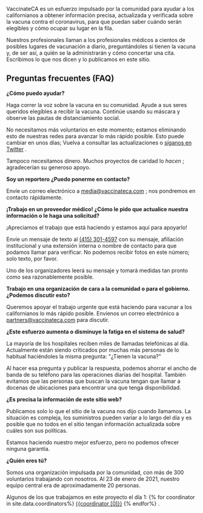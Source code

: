 VaccinateCA es un esfuerzo impulsado por la comunidad para ayudar a los californianos a obtener información precisa, actualizada y verificada sobre la vacuna contra el coronavirus, para que puedan saber cuándo serán elegibles y cómo ocupar su lugar en la fila.

Nuestros profesionales llaman a los profesionales médicos a cientos de posibles lugares de vacunación a diario, preguntándoles si tienen la vacuna y, de ser así, a quién se la administrarán y cómo concertar una cita. Escribimos lo que nos dicen y lo publicamos en este sitio.

<h2 class="text-2xl font-bold leading-tight text-gray-900 mt-8 mb-4">Preguntas frecuentes (FAQ)</h2>

<b>¿Cómo puedo ayudar?</b>

Haga correr la voz sobre la vacuna en su comunidad. Ayude a sus seres queridos elegibles a recibir la vacuna. Continúe usando su máscara y observe las pautas de distanciamiento social.

No necesitamos más voluntarios en este momento; estamos eliminando esto de nuestras redes para avanzar lo más rápido posible. Esto puede cambiar en unos días; Vuelva a consultar las actualizaciones o <a href="https://twitter.com/{{ site.twitter_username }}">síganos en Twitter</a> .

Tampoco necesitamos dinero. Muchos proyectos de caridad lo <i>hacen</i> ; agradecerían su generoso apoyo.

<b>Soy un reportero ¿Puedo ponerme en contacto?</b>

Envíe un correo electrónico a <a href="mailto:media@vaccinateca.com">media@vaccinateca.com</a> ; nos pondremos en contacto rápidamente.

<b>¡Trabajo en un proveedor médico! ¿Cómo le pido que actualice nuestra información o le haga una solicitud?</b>

¡Apreciamos el trabajo que está haciendo y estamos aquí para apoyarlo!

Envíe un mensaje de texto al <a href="tel:+14153014597">(415) 301-4597</a> con su mensaje, afiliación institucional y una extensión interna o nombre de contacto para que podamos llamar para verificar. No podemos recibir fotos en este número; solo texto, por favor.

Uno de los organizadores leerá su mensaje y tomará medidas tan pronto como sea razonablemente posible.

<b>Trabajo en una organización de cara a la comunidad o para el gobierno. ¿Podemos discutir esto?</b>

Queremos apoyar el trabajo urgente que está haciendo para vacunar a los californianos lo más rápido posible. Envíenos un correo electrónico a <a href="mailto:partners@vaccinateca.com">partners@vaccinateca.com</a> para discutir.

<b>¿Este esfuerzo aumenta o disminuye la fatiga en el sistema de salud?</b>

La mayoría de los hospitales reciben miles de llamadas telefónicas al día. Actualmente están siendo criticados por muchas más personas de lo habitual haciéndoles la misma pregunta: &quot;¿Tienen la vacuna?&quot;

Al hacer esa pregunta y publicar la respuesta, podemos ahorrar el ancho de banda de su teléfono para las operaciones diarias del hospital. También evitamos que las personas que buscan la vacuna tengan que llamar a docenas de ubicaciones para encontrar una que tenga disponibilidad.

<b>¿Es precisa la información de este sitio web?</b>

Publicamos solo lo que el sitio de la vacuna nos dijo cuando llamamos. La situación es compleja, los suministros pueden variar a lo largo del día y es posible que no todos en el sitio tengan información actualizada sobre cuáles son sus políticas.

Estamos haciendo nuestro mejor esfuerzo, pero no podemos ofrecer ninguna garantía.

<b>¿Quién eres tú?</b>

Somos una organización impulsada por la comunidad, con más de 300 voluntarios trabajando con nosotros. Al 23 de enero de 2021, nuestro equipo central era de aproximadamente 20 personas.

Algunos de los que trabajamos en este proyecto el día 1: <span id="people-list">{% for coordinator in site.data.coordinators%} <a href="{{ coordinator[1] }}">{{coordinator [0]}}</a> {% endfor%}</span> .


<script>
// From https://stackoverflow.com/a/12646864
function shuffleArray(array) {
  for (let i = array.length - 1; i > 0; i--) {
    const j = Math.floor(Math.random() * (i + 1));
    [array[i], array[j]] = [array[j], array[i]];
  }
}

const peopleElements = [...document.querySelectorAll('#people-list a')];
const peopleListElement = document.querySelector("#people-list");

shuffleArray(peopleElements);
peopleListElement.innerHTML = "";
for (let i = 0; i < peopleElements.length; ++i) {
  const personElement = peopleElements[i];

  peopleListElement.insertBefore(personElement, null);
  if (i !== peopleElements.length - 1) {
    const separatorNode = document.createTextNode(", ");
    peopleListElement.insertBefore(separatorNode, null);
  }
}
</script>
